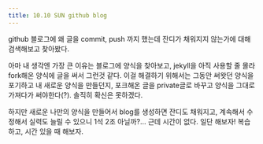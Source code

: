```yaml
---
title: 10.10 SUN github blog
---
```


github 블로그에 왜 글을 commit, push 까지 했는데 잔디가 채워지지 않는가에 대해 검색해보고 찾아봤다.

아마 내 생각엔 가장 큰 이유는 블로그에 양식을 찾아보고, jekyll을 아직 사용할 줄 몰라 fork해온 양식에 글을 써서 그런것 같다. 이걸 해결하기 위해서는 그동안 써왓던 양식을 포기하고 내 새로운 양식을 만들던지, 포크해온 글을 private글로 바꾸고 양식을 그대로 가져다가 써야한다(?). 솔직히 확신은 못하겠다.



하지만 새로운 나만의 양식을 만들어서 blog를 생성하면 잔디도 채워지고, 계속해서 수정해서 실력도 늘릴 수 있으니 1석 2조 아닐까?... 근데 시간이 없다. 일단 해보자! 복습하고, 시간 있을 때 해보자.